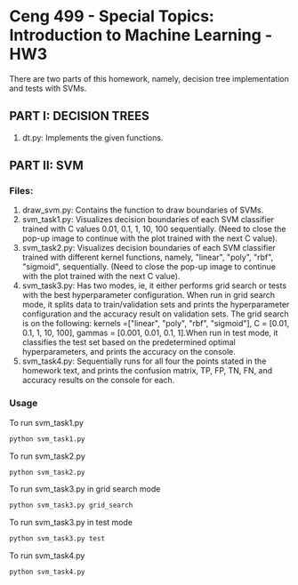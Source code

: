# Ceng 499 - Special Topics: Introduction to Machine Learning - HW3

There are two parts of this homework, namely, decision tree implementation and tests with SVMs.

## PART I: DECISION TREES
1. dt.py: Implements the given functions.

## PART II: SVM

### Files:
1. draw_svm.py: Contains the function to draw boundaries of SVMs.
2. svm_task1.py: Visualizes decision boundaries of each SVM classifier trained with C values 0.01, 0.1, 1, 10, 100 sequentially. (Need to close the pop-up image to continue with the plot trained with the next C value).
2. svm_task2.py: Visualizes decision boundaries of each SVM classifier trained with different kernel functions, namely, "linear", "poly", "rbf", "sigmoid", sequentially. (Need to close the pop-up image to continue with the plot trained with the next C value).
2. svm_task3.py: Has two modes, ie, it either performs grid search or tests with the best hyperparameter configuration. When run in grid search mode, it splits data to train/validation sets and prints the hyperparameter configuration and the accuracy result on validation sets. The grid search is on the following: kernels =["linear", "poly", "rbf", "sigmoid"], C = [0.01, 0.1, 1, 10, 100], gammas = [0.001, 0.01, 0.1, 1]. ​When run in test mode, it classifies the test set based on the predetermined optimal hyperparameters, and prints the accuracy on the console. 
2. svm_task4.py: Sequentially runs for all four the points stated in the homework text, and prints the confusion matrix, TP, FP, TN, FN, and accuracy results on the console for each.


### Usage
To run svm_task1.py
```bash
python svm_task1.py
```
To run svm_task2.py
```bash
python svm_task2.py
```
To run svm_task3.py in grid search mode 
```bash
python svm_task3.py grid_search
```
To run svm_task3.py in test mode 
```bash
python svm_task3.py test
```
To run svm_task4.py
```bash
python svm_task4.py
```



